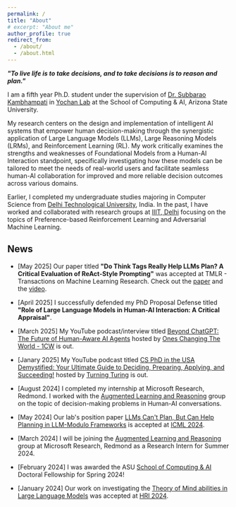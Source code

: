 ```yaml
---
permalink: /
title: "About"
# excerpt: "About me"
author_profile: true
redirect_from: 
  - /about/
  - /about.html
---
```



<!-- <div align="center"> -->
***"To live life is to take decisions, and to take decisions is to reason and plan."***
<!-- </div> -->

I am a fifth year Ph.D. student under the supervision of [Dr. Subbarao Kambhampati](https://rakaposhi.eas.asu.edu/) in [Yochan Lab](https://yochan-lab.github.io/home/) at the School of Computing & AI, Arizona State University. 

My research centers on the design and implementation of intelligent AI systems that empower human decision-making through the synergistic application of Large Language Models (LLMs), Large Reasoning Models (LRMs), and Reinforcement Learning (RL). My work critically examines the strengths and weaknesses of Foundational Models from a Human-AI Interaction standpoint, specifically investigating how these models can be tailored to meet the needs of real-world users and facilitate seamless human-AI collaboration for improved and more reliable decision outcomes across various domains.

Earlier, I completed my undergraduate studies majoring in Computer Science from [Delhi Technological University](http://dtu.ac.in/), India. In the past, I have worked and collaborated with research groups at [IIIT, Delhi](http://faculty.iiitd.ac.in/~arunb/) focusing on the topics of Preference-based Reinforcement Learning and Adversarial Machine Learning. 

## News

- [May 2025] Our paper titled **"Do Think Tags Really Help LLMs Plan? A Critical Evaluation of ReAct-Style Prompting"** was accepted at TMLR - Transactions on Machine Learning Research. Check out the [paper](https://openreview.net/forum?id=aFAMPSmNHR&referrer=%5BAuthor%20Console%5D(%2Fgroup%3Fid%3DTMLR%2FAuthors%23your-submissions)) and the [video](https://youtu.be/F8XNJ7tAcBE).

- [April 2025] I successfully defended my PhD Proposal Defense titled **"Role of Large Language Models in Human-AI Interaction: A Critical Appraisal"**.

- [March 2025] My YouTube podcast/interview titled [Beyond ChatGPT: The Future of Human-Aware AI Agents](https://www.youtube.com/watch?si=G-84-w4ocMTyhlKy&v=tVg8JIOD_BY&feature=youtu.be) hosted by [Ones Changing The World - 1CW](https://www.youtube.com/@1CWpodcast) is out.

- [Janary 2025] My YouTube podcast titled [CS PhD in the USA Demystified: Your Ultimate Guide to Deciding, Preparing, Applying, and Succeeding!](https://www.youtube.com/watch?v=535CIprP_bw) hosted by [Turning Turing](https://www.youtube.com/@turningturing9217) is out.

- [August 2024] I completed my internship at Microsoft Research, Redmond. I worked with the [Augmented Learning and Reasoning](https://www.microsoft.com/en-us/research/group/augmented-learning-and-reasoning/) group on the topic of decision-making problems in Human-AI conversations.

- [May 2024] Our lab's position paper [LLMs Can't Plan, But Can Help Planning in LLM-Modulo Frameworks](https://icml.cc/virtual/2024/poster/33965) is accepted at [ICML 2024](https://icml.cc).

- [March 2024] I will be joining the [Augmented Learning and Reasoning](https://www.microsoft.com/en-us/research/group/augmented-learning-and-reasoning/) group at Microsoft Research, Redmond as a Research Intern for Summer 2024.

- [February 2024] I was awarded the ASU [School of Computing & AI](https://scai.engineering.asu.edu) Doctoral Fellowship for Spring 2024!

- [January 2024] Our work on investigating the [Theory of Mind abilities in Large Language Models](https://urldefense.com/v3/__https://maestro.acm.org/trk/clickp?ref=z16l2snue3_2-310b8_0x33ae25x01870&doi=3610978.3640767__;!!IKRxdwAv5BmarQ!ek06rhgjvhiBd0PdpQhFAr-PtFSKzG3LF_S9E8-UrHlgRi53ZzDEPNykdX3lrkchDF1BLYOH6A74ep_oNg$) was accepted at [HRI 2024](https://dl.acm.org/doi/proceedings/10.1145/3610978).

<style>
.news-section {
  background-color: #f5f5f5;
  padding: 20px;
  border-radius: 5px;
}

.news-section ul {
  list-style-type: none;
  padding: 0;
}

.news-section li {
  margin-bottom: 10px;
  padding: 5px;
  background-color: #ffffff;
  border-radius: 3px;
  box-shadow: 0 2px 4px rgba(0, 0, 0, 0.1);
}
</style>